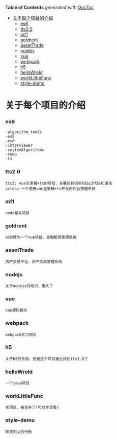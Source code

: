 <!-- START doctoc generated TOC please keep comment here to allow auto update -->
<!-- DON'T EDIT THIS SECTION, INSTEAD RE-RUN doctoc TO UPDATE -->
**Table of Contents**  *generated with [DocToc](https://github.com/thlorenz/doctoc)*

- [关于每个项目的介绍](#关于每个项目的介绍)
    - [es6](#es6)
    - [tts2.0](#tts20)
    - [mf1](#mf1)
    - [goldrent](#goldrent)
    - [assetTrade](#assettrade)
    - [nodejs](#nodejs)
    - [vue](#vue)
    - [webpack](#webpack)
    - [h5](#h5)
    - [helloWrold](#hellowrold)
    - [workLittleFunc](#worklittlefunc)
    - [style-demo](#style-demo)

<!-- END doctoc generated TOC please keep comment here to allow auto update -->

# 关于每个项目的介绍

### es6

    -algorithm_tools
    -es5
    -es6
    -interviewer
    -systemAlgorithms
    -temp
    -ts

### tts2.0

    tts3: vue全家桶+ts的项目，主要还有很多h5&c3代码和语法
    actoss:一个使用vue全家桶+ts开发的后台管理系统

### mf1

    node相关项目

### goldrent

    以前做的一个vue项目，金融租赁管理系统

### assetTrade

    资产交易平台，资产交易管理系统

### nodejs

    关于nodejs的知识，很久了

### vue

    vue源码相关

### webpack

    webpack学习相关

### h5

    关于h5的东西，但是这个项目被合并到tts2.0了

### helloWrold

    一个java项目

### workLittleFunc

    老项目，被合并了(可以怀念看)

### style-demo

    样式相关的代码
